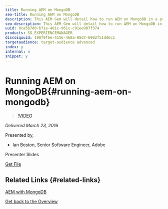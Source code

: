 ```yaml
---
title: Running AEM on MongoDB
seo-title: Running AEM on MongoDB
description: This AEM Gem will detail how to run AEM on MongoDB in a production setting. We will present the options MongoDB has for deployment, highlight recommended deployment and explain the rationale for those recommendations.
seo-description: This AEM Gem will detail how to run AEM on MongoDB in a production setting. We will present the options MongoDB has for deployment, highlight recommended deployment and explain the rationale for those recommendations.
uuid: 8ca5b7d0-b71e-481c-961c-c91ee987f374
products: SG_EXPERIENCEMANAGER
discoiquuid: 198f9f6e-4156-468a-88d7-6902f51dd6c1
targetaudience: target-audience advanced
index: y
internal: n
snippet: y
---
```


# Running AEM on MongoDB{#running-aem-on-mongodb}

>[!VIDEO](https://video.tv.adobe.com/v/19304/?quality=9)

*Delivered March 23, 2016*

Presented by,

* Ian Boston, Senior Software Engineer, Adobe

Presenter Slides

[Get File](assets/aem-gems-032316-onmongodb.pdf)

## Related Links {#related-links}

[AEM with MongoDB](https://docs.adobe.com/content/docs/en/aem/6-1/deploy/platform/aem-with-mongodb.html)

[Get back to the Overview](https://helpx.adobe.com/experience-manager/kt/eseminars/gems/aem-index.html)
